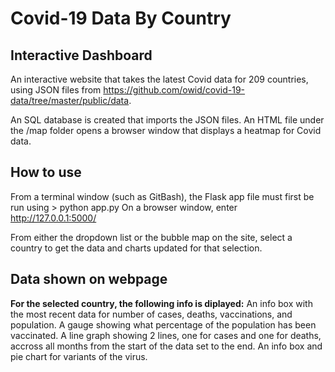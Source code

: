 # Covid-19 Data By Country
## Interactive Dashboard

An interactive website that takes the latest Covid data for 209 countries, using JSON files from https://github.com/owid/covid-19-data/tree/master/public/data.

An SQL database is created that imports the JSON files.
An HTML file under the /map folder opens a browser window that displays a heatmap for Covid data.


## How to use
From a terminal window (such as GitBash), the Flask app file must first be run using > python app.py
On a browser window, enter http://127.0.0.1:5000/

From either the dropdown list or the bubble map on the site, select a country to get the data and charts updated for that selection.

## Data shown on webpage
**For the selected country, the following info is diplayed:**
An info box with the most recent data for number of cases, deaths, vaccinations, and population.
A gauge showing what percentage of the population has been vaccinated.
A line graph showing 2 lines, one for cases and one for deaths, accross all months from the start of the data set to the end.
An info box and pie chart for variants of the virus.
